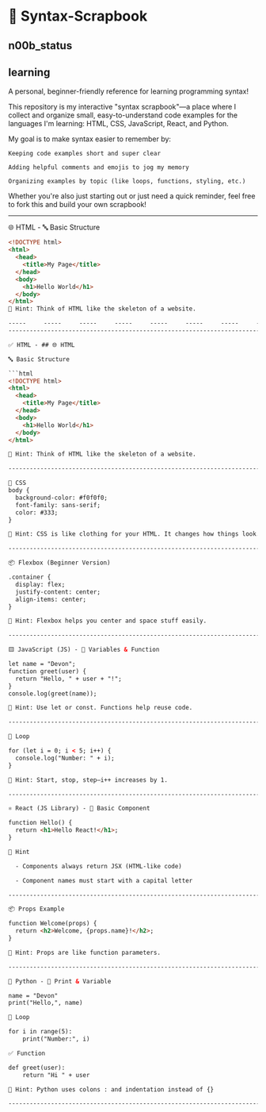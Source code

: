 # 🧠 Syntax-Scrapbook
## n00b_status
## learning
A personal, beginner-friendly reference for learning programming syntax!

This repository is my interactive "syntax scrapbook"—a place where 
I collect and organize small, easy-to-understand code examples 
for the languages 
I'm learning: HTML, CSS, JavaScript, React, and Python.

My goal is to make syntax easier to remember by:

    Keeping code examples short and super clear

    Adding helpful comments and emojis to jog my memory

    Organizing examples by topic (like loops, functions, styling, etc.)

Whether you're also just starting out or just need a quick reminder, feel free to fork this and build your own scrapbook!

---------------------------------------------------------------------------------------------------------

🌐 HTML - 🔤 Basic Structure

```html
<!DOCTYPE html>
<html>
  <head>
    <title>My Page</title>
  </head>
  <body>
    <h1>Hello World</h1>
  </body>
</html>
🧠 Hint: Think of HTML like the skeleton of a website.

-----     -----     -----     -----     -----     -----     -----     -----     -----     -----     -----    
------------------------------------------------------------------------------------------------------------

✅ HTML - ## 🌐 HTML

🔤 Basic Structure

```html
<!DOCTYPE html>
<html>
  <head>
    <title>My Page</title>
  </head>
  <body>
    <h1>Hello World</h1>
  </body>
</html>

🧠 Hint: Think of HTML like the skeleton of a website.

-------------------------------------------------------------------------------------------------------------------

🎨 CSS
body {
  background-color: #f0f0f0;
  font-family: sans-serif;
  color: #333;
}

🧠 Hint: CSS is like clothing for your HTML. It changes how things look.

------------------------------------------------------------------------------------------------------------------

📦 Flexbox (Beginner Version)

.container {
  display: flex;
  justify-content: center;
  align-items: center;
}

🧠 Hint: Flexbox helps you center and space stuff easily.

------------------------------------------------------------------------------------------------------------------

🟨 JavaScript (JS) - 🧮 Variables & Function

let name = "Devon";
function greet(user) {
  return "Hello, " + user + "!";
}
console.log(greet(name));

🧠 Hint: Use let or const. Functions help reuse code.

------------------------------------------------------------------------------------------------------------------

🔁 Loop

for (let i = 0; i < 5; i++) {
  console.log("Number: " + i);
}

🧠 Hint: Start, stop, step—i++ increases by 1.

--------------------------------------------------------------------------------------------------------------------

⚛️ React (JS Library) - 🧱 Basic Component

function Hello() {
  return <h1>Hello React!</h1>;
}

🧠 Hint

  - Components always return JSX (HTML-like code)

  - Component names must start with a capital letter

-------------------------------------------------------------------------------------------------------------------

📦 Props Example

function Welcome(props) {
  return <h2>Welcome, {props.name}!</h2>;
}

🧠 Hint: Props are like function parameters.

-------------------------------------------------------------------------------------------------------------------

🐍 Python - 🐍 Print & Variable

name = "Devon"
print("Hello,", name)

🔁 Loop

for i in range(5):
    print("Number:", i)

✅ Function

def greet(user):
    return "Hi " + user

🧠 Hint: Python uses colons : and indentation instead of {}

-------------------------------------------------------------------------------------------------------------------














